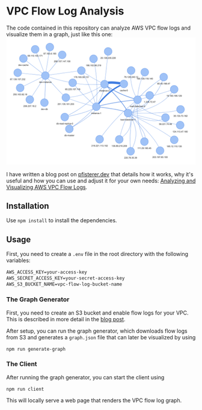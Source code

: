 # VPC Flow Log Analysis
The code contained in this repository can analyze AWS VPC flow logs and visualize them in a graph, just like this one:
![example flow log graph](example-flowlog-graph.png)

I have written a blog post on [pfisterer.dev](https://pfisterer.dev) that details how it works, why it's useful and how you can use and adjust it for your own needs:
[Analyzing and Visualizing AWS VPC Flow Logs](https://pfisterer.dev/posts/vpc-flowlog-analysis).

## Installation
Use `npm install` to install the dependencies.

## Usage
First, you need to create a `.env` file in the root directory with the following variables:
```
AWS_ACCESS_KEY=your-access-key
AWS_SECRET_ACCESS_KEY=your-secret-access-key
AWS_S3_BUCKET_NAME=vpc-flow-log-bucket-name
```

### The Graph Generator
First, you need to create an S3 bucket and enable flow logs for your VPC. This is described in more detail in the [blog post](https://pfisterer.dev/posts/vpc-flowlog-analysis).

After setup, you can run the graph generator, which downloads flow logs from S3 and generates a `graph.json` file that can later be visualized by using
```
npm run generate-graph
```

### The Client
After running the graph generator, you can start the client using 
```
npm run client
```
This will locally serve a web page that renders the VPC flow log graph.
